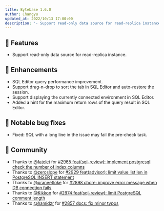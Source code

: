 ```yaml
---
title: Bytebase 1.6.0
author: Changyu
updated_at: 2022/10/13 17:00:00
description: '- Support read-only data source for read-replica instance. - SQL Editor query performance improvement. - Support drag-n-drop to sort the tab in SQL Editor and auto-restore the session. - Support displaying the currently connected environment in SQL Editor - Added a hint for the maximum return rows of the query result in SQL Editor.'
---
```


## 🚀 Features

- Support read-only data source for read-replica instance.

## 🎄 Enhancements

- SQL Editor query performance improvement.
- Support drag-n-drop to sort the tab in SQL Editor and auto-restore the session.
- Support displaying the currently connected environment in SQL Editor.
- Added a hint for the maximum return rows of the query result in SQL Editor.

## 🐞 Notable bug fixes

- Fixed: SQL with a long line in the issue may fail the pre-check task.

## 🎠 Community

- Thanks to [@fatelei](https://github.com/fatelei) for [#2965 feat(sql-review): implement postgresql check the number of index columns](https://github.com/bytebase/bytebase/pull/2965)
- Thanks to [@zeroslope](https://github.com/zeroslope) for [#2929 feat(advisor): limit value list len in PostgreSQL INSERT statement](https://github.com/bytebase/bytebase/pull/2929)
- Thanks to [@praneetloke](https://github.com/praneetloke) for [#2898 chore: improve error message when DB connection fails](https://github.com/bytebase/bytebase/pull/2898)
- Thanks to [@Kikkon](https://github.com/Kikkon) for [#2874 feat(sql-review): limit PostgreSQL comment length](https://github.com/bytebase/bytebase/pull/2874)
- Thanks to [@hamidzr](https://github.com/hamidzr) for [#2857 docs: fix minor typos](https://github.com/bytebase/bytebase/pull/2857)

<IncludeBlock url="/docs/get-started/install/install-upgrade"></IncludeBlock>
